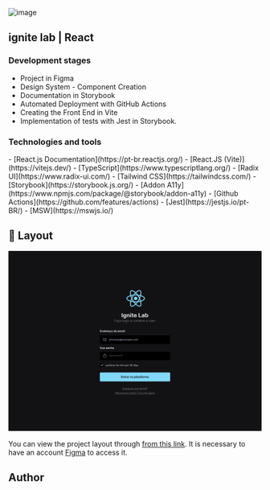 ![image](https://user-images.githubusercontent.com/12506432/195759740-3fd7e15d-afe7-4c8e-9e11-1767b2ac78bf.png)

<h2>ignite lab | React</h2>

<h3>Development stages</h3>

- Project in Figma
- Design System - Component Creation
- Documentation in Storybook
- Automated Deployment with GitHub Actions
- Creating the Front End in Vite
- Implementation of tests with Jest in Storybook.

<h3>Technologies and tools</h3>
 - [React.js Documentation](https://pt-br.reactjs.org/)
   - [React.JS (Vite)](https://vitejs.dev/)
   - [TypeScript](https://www.typescriptlang.org/)
   - [Radix UI](https://www.radix-ui.com/)
   - [Tailwind CSS](https://tailwindcss.com/)
   - [Storybook](https://storybook.js.org/)
   - [Addon A11y](https://www.npmjs.com/package/@storybook/addon-a11y)
   - [Github Actions](https://github.com/features/actions)
   - [Jest](https://jestjs.io/pt-BR/)
   - [MSW](https://mswjs.io/)

## 🔖 Layout


![image](https://github.com/allanrodriguesmachado/designSystem/blob/main/.github/Ignite%20Lab%20Designe%20System.svg)


You can view the project layout
through [from this link](https://www.figma.com/file/wGGfPzfAU58S4xaGUDM3jU/Ignite-Lab-Designe-System?node-id=0%3A1). It
is necessary to have an account [Figma](https://figma.com) to access it.

## Author
